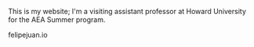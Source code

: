 This is my website; I'm a visiting assistant professor at Howard University for the AEA Summer program. 

felipejuan.io
